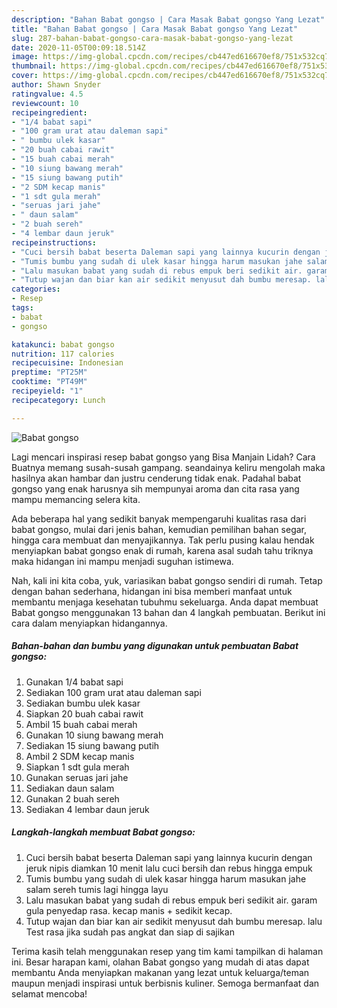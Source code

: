 ```yaml
---
description: "Bahan Babat gongso | Cara Masak Babat gongso Yang Lezat"
title: "Bahan Babat gongso | Cara Masak Babat gongso Yang Lezat"
slug: 287-bahan-babat-gongso-cara-masak-babat-gongso-yang-lezat
date: 2020-11-05T00:09:18.514Z
image: https://img-global.cpcdn.com/recipes/cb447ed616670ef8/751x532cq70/babat-gongso-foto-resep-utama.jpg
thumbnail: https://img-global.cpcdn.com/recipes/cb447ed616670ef8/751x532cq70/babat-gongso-foto-resep-utama.jpg
cover: https://img-global.cpcdn.com/recipes/cb447ed616670ef8/751x532cq70/babat-gongso-foto-resep-utama.jpg
author: Shawn Snyder
ratingvalue: 4.5
reviewcount: 10
recipeingredient:
- "1/4 babat sapi"
- "100 gram urat atau daleman sapi"
- " bumbu ulek kasar"
- "20 buah cabai rawit"
- "15 buah cabai merah"
- "10 siung bawang merah"
- "15 siung bawang putih"
- "2 SDM kecap manis"
- "1 sdt gula merah"
- "seruas jari jahe"
- " daun salam"
- "2 buah sereh"
- "4 lembar daun jeruk"
recipeinstructions:
- "Cuci bersih babat beserta Daleman sapi yang lainnya kucurin dengan jeruk nipis diamkan 10 menit lalu cuci bersih dan rebus hingga empuk"
- "Tumis bumbu yang sudah di ulek kasar hingga harum masukan jahe salam sereh tumis lagi hingga layu"
- "Lalu masukan babat yang sudah di rebus empuk beri sedikit air. garam gula penyedap rasa. kecap manis + sedikit kecap."
- "Tutup wajan dan biar kan air sedikit menyusut dah bumbu meresap. lalu Test rasa jika sudah pas angkat dan siap di sajikan"
categories:
- Resep
tags:
- babat
- gongso

katakunci: babat gongso 
nutrition: 117 calories
recipecuisine: Indonesian
preptime: "PT25M"
cooktime: "PT49M"
recipeyield: "1"
recipecategory: Lunch

---
```



![Babat gongso](https://img-global.cpcdn.com/recipes/cb447ed616670ef8/751x532cq70/babat-gongso-foto-resep-utama.jpg)

Lagi mencari inspirasi resep babat gongso yang Bisa Manjain Lidah? Cara Buatnya memang susah-susah gampang. seandainya keliru mengolah maka hasilnya akan hambar dan justru cenderung tidak enak. Padahal babat gongso yang enak harusnya sih mempunyai aroma dan cita rasa yang mampu memancing selera kita.

Ada beberapa hal yang sedikit banyak mempengaruhi kualitas rasa dari babat gongso, mulai dari jenis bahan, kemudian pemilihan bahan segar, hingga cara membuat dan menyajikannya. Tak perlu pusing kalau hendak menyiapkan babat gongso enak di rumah, karena asal sudah tahu triknya maka hidangan ini mampu menjadi suguhan istimewa.




Nah, kali ini kita coba, yuk, variasikan babat gongso sendiri di rumah. Tetap dengan bahan sederhana, hidangan ini bisa memberi manfaat untuk membantu menjaga kesehatan tubuhmu sekeluarga. Anda dapat membuat Babat gongso menggunakan 13 bahan dan 4 langkah pembuatan. Berikut ini cara dalam menyiapkan hidangannya.

<!--inarticleads1-->

##### Bahan-bahan dan bumbu yang digunakan untuk pembuatan Babat gongso:

1. Gunakan 1/4 babat sapi
1. Sediakan 100 gram urat atau daleman sapi
1. Sediakan  bumbu ulek kasar
1. Siapkan 20 buah cabai rawit
1. Ambil 15 buah cabai merah
1. Gunakan 10 siung bawang merah
1. Sediakan 15 siung bawang putih
1. Ambil 2 SDM kecap manis
1. Siapkan 1 sdt gula merah
1. Gunakan seruas jari jahe
1. Sediakan  daun salam
1. Gunakan 2 buah sereh
1. Sediakan 4 lembar daun jeruk




<!--inarticleads2-->

##### Langkah-langkah membuat Babat gongso:

1. Cuci bersih babat beserta Daleman sapi yang lainnya kucurin dengan jeruk nipis diamkan 10 menit lalu cuci bersih dan rebus hingga empuk
1. Tumis bumbu yang sudah di ulek kasar hingga harum masukan jahe salam sereh tumis lagi hingga layu
1. Lalu masukan babat yang sudah di rebus empuk beri sedikit air. garam gula penyedap rasa. kecap manis + sedikit kecap.
1. Tutup wajan dan biar kan air sedikit menyusut dah bumbu meresap. lalu Test rasa jika sudah pas angkat dan siap di sajikan




Terima kasih telah menggunakan resep yang tim kami tampilkan di halaman ini. Besar harapan kami, olahan Babat gongso yang mudah di atas dapat membantu Anda menyiapkan makanan yang lezat untuk keluarga/teman maupun menjadi inspirasi untuk berbisnis kuliner. Semoga bermanfaat dan selamat mencoba!
